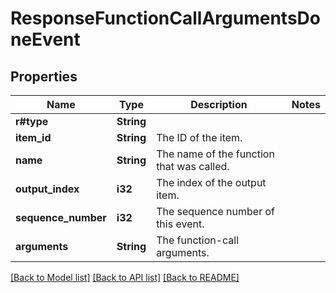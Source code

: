 # ResponseFunctionCallArgumentsDoneEvent

## Properties

Name | Type | Description | Notes
------------ | ------------- | ------------- | -------------
**r#type** | **String** |  | 
**item_id** | **String** | The ID of the item. | 
**name** | **String** | The name of the function that was called. | 
**output_index** | **i32** | The index of the output item. | 
**sequence_number** | **i32** | The sequence number of this event. | 
**arguments** | **String** | The function-call arguments. | 

[[Back to Model list]](../README.md#documentation-for-models) [[Back to API list]](../README.md#documentation-for-api-endpoints) [[Back to README]](../README.md)


